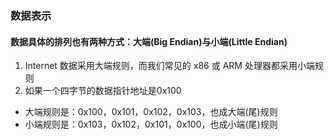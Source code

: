 ### 数据表示

#### 数据具体的排列也有两种方式：大端(Big Endian)与小端(Little Endian)
1. Internet 数据采用大端规则，而我们常见的 x86 或 ARM 处理器都采用小端规则
1. 如果一个四字节的数据指针地址是0x100
  * 大端规则是：0x100，0x101，0x102，0x103，也成大端(尾)规则
  * 小端规则是：0x103，0x102，0x101，0x100，也成小端(尾)规则




